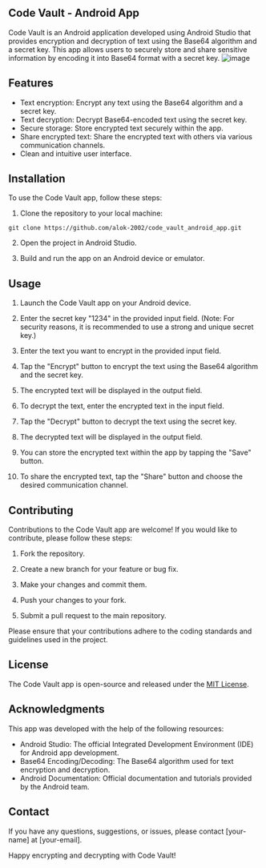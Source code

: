 ## Code Vault - Android App

Code Vault is an Android application developed using Android Studio that provides encryption and decryption of text using the Base64 algorithm and a secret key. 
This app allows users to securely store and share sensitive information by encoding it into Base64 format with a secret key.
![image](https://github.com/Alok-2002/Code_Vault_Android_App/assets/93814546/5ab9c02d-9402-43a8-b8b3-e96378cdcbc2)


## Features

- Text encryption: Encrypt any text using the Base64 algorithm and a secret key.
- Text decryption: Decrypt Base64-encoded text using the secret key.
- Secure storage: Store encrypted text securely within the app.
- Share encrypted text: Share the encrypted text with others via various communication channels.
- Clean and intuitive user interface.

## Installation

To use the Code Vault app, follow these steps:

1. Clone the repository to your local machine:

```
git clone https://github.com/alok-2002/code_vault_android_app.git
```

2. Open the project in Android Studio.

3. Build and run the app on an Android device or emulator.

## Usage

1. Launch the Code Vault app on your Android device.

2. Enter the secret key "1234" in the provided input field. (Note: For security reasons, it is recommended to use a strong and unique secret key.)

3. Enter the text you want to encrypt in the provided input field.

4. Tap the "Encrypt" button to encrypt the text using the Base64 algorithm and the secret key.

5. The encrypted text will be displayed in the output field.

6. To decrypt the text, enter the encrypted text in the input field.

7. Tap the "Decrypt" button to decrypt the text using the secret key.

8. The decrypted text will be displayed in the output field.

9. You can store the encrypted text within the app by tapping the "Save" button.

10. To share the encrypted text, tap the "Share" button and choose the desired communication channel.

## Contributing

Contributions to the Code Vault app are welcome! If you would like to contribute, please follow these steps:

1. Fork the repository.

2. Create a new branch for your feature or bug fix.

3. Make your changes and commit them.

4. Push your changes to your fork.

5. Submit a pull request to the main repository.

Please ensure that your contributions adhere to the coding standards and guidelines used in the project.

## License

The Code Vault app is open-source and released under the [MIT License](LICENSE).

## Acknowledgments

This app was developed with the help of the following resources:

- Android Studio: The official Integrated Development Environment (IDE) for Android app development.
- Base64 Encoding/Decoding: The Base64 algorithm used for text encryption and decryption.
- Android Documentation: Official documentation and tutorials provided by the Android team.

## Contact

If you have any questions, suggestions, or issues, please contact [your-name] at [your-email].

Happy encrypting and decrypting with Code Vault!
